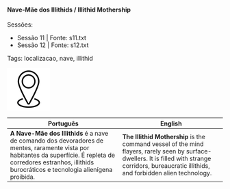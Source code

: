 
#### Nave-Mãe dos Illithids / Illithid Mothership

Sessões:  
- Sessão 11 | Fonte: s11.txt  
- Sessão 12 | Fonte: s12.txt  

Tags: localizacao, nave, illithid

![Nave-Mãe dos Illithids](blank.png)

| Português                                                                                                                                                                                                             | English                                                                                                                                                                                              |
| --------------------------------------------------------------------------------------------------------------------------------------------------------------------------------------------------------------------- | ---------------------------------------------------------------------------------------------------------------------------------------------------------------------------------------------------- |
| **A Nave-Mãe dos Illithids** é a nave de comando dos devoradores de mentes, raramente vista por habitantes da superfície. É repleta de corredores estranhos, illithids burocráticos e tecnologia alienígena proibida. | **The Illithid Mothership** is the command vessel of the mind flayers, rarely seen by surface-dwellers. It is filled with strange corridors, bureaucratic illithids, and forbidden alien technology. |

